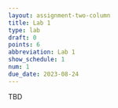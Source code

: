 ```yaml
---
layout: assignment-two-column
title: Lab 1
type: lab
draft: 0
points: 6
abbreviation: Lab 1
show_schedule: 1
num: 1
due_date: 2023-08-24
---
```

TBD